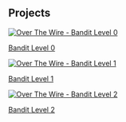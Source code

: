 <section id="projects" class="section">
    <h1>Projects</h1>
    <div class="project-item">
        <a href="">
            <img src="" alt="Over The Wire - Bandit Level 0">
            <p>Bandit Level 0</p>
        </a>
    </div>
    <div class="project-item">
        <a href="">
            <img src="" alt="Over The Wire - Bandit Level 1">
            <p>Bandit Level 1</p>
        </a>
    </div>
    <div class="project-item">
        <a href="">
            <img src="" alt="Over The Wire - Bandit Level 2">
            <p>Bandit Level 2</p>
        </a>
    </div>

</section>
